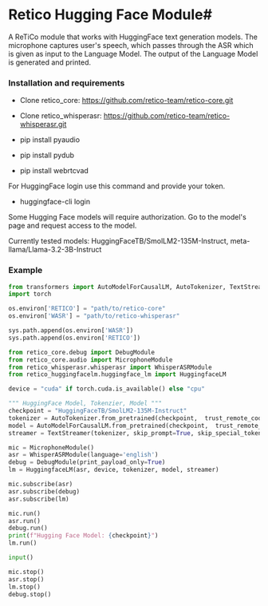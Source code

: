 # Retico Hugging Face Module#

A ReTiCo module that works with HuggingFace text generation models. The microphone captures user's speech, which passes through the ASR which is given as input to the Language Model. 
The output of the Language Model is generated and printed.

### Installation and requirements ###

* Clone retico_core:
https://github.com/retico-team/retico-core.git

* Clone retico_whisperasr:
https://github.com/retico-team/retico-whisperasr.git

* pip install pyaudio
* pip install pydub
* pip install webrtcvad

For HuggingFace login use this command and provide your token.

* huggingface-cli login

Some Hugging Face models will require authorization.
Go to the model's page and request access to the model.

Currently tested models: HuggingFaceTB/SmolLM2-135M-Instruct, meta-llama/Llama-3.2-3B-Instruct

### Example ###

```python
from transformers import AutoModelForCausalLM, AutoTokenizer, TextStreamer, TextIteratorStreamer
import torch

os.environ['RETICO'] = "path/to/retico-core"
os.environ['WASR'] = "path/to/retico-whisperasr"

sys.path.append(os.environ['WASR'])
sys.path.append(os.environ['RETICO'])

from retico_core.debug import DebugModule
from retico_core.audio import MicrophoneModule
from retico_whisperasr.whisperasr import WhisperASRModule
from retico_huggingfacelm.huggingface_lm import HuggingfaceLM

device = "cuda" if torch.cuda.is_available() else "cpu"

""" HuggingFace Model, Tokenzier, Model """
checkpoint = "HuggingFaceTB/SmolLM2-135M-Instruct"
tokenizer = AutoTokenizer.from_pretrained(checkpoint,  trust_remote_code=True)
model = AutoModelForCausalLM.from_pretrained(checkpoint,  trust_remote_code=True).to(device)
streamer = TextStreamer(tokenizer, skip_prompt=True, skip_special_tokens=True)

mic = MicrophoneModule()
asr = WhisperASRModule(language='english')
debug = DebugModule(print_payload_only=True)
lm = HuggingfaceLM(asr, device, tokenizer, model, streamer)

mic.subscribe(asr)
asr.subscribe(debug)
asr.subscribe(lm)

mic.run()
asr.run()
debug.run()
print(f"Hugging Face Model: {checkpoint}")
lm.run()

input()

mic.stop()
asr.stop()
lm.stop()
debug.stop()

```